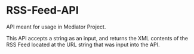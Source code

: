 # RSS-Feed-API
API meant for usage in Mediator Project.

This API accepts a string as an input, and returns the XML contents of the RSS Feed located at the URL string that was input into the API.
